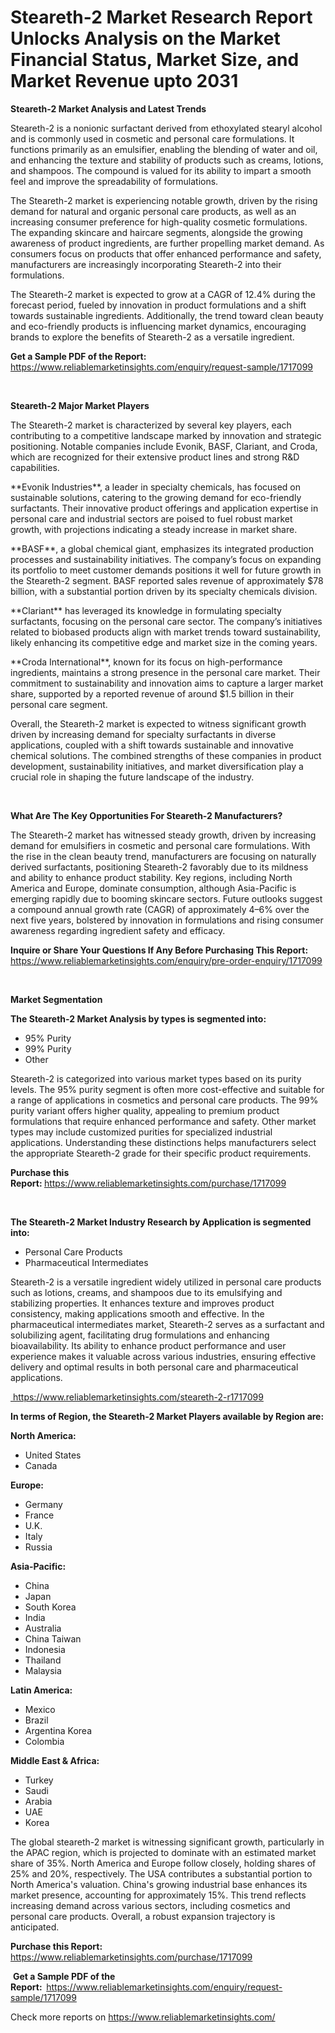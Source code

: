 <p><h1>Steareth-2 Market Research Report Unlocks Analysis on the Market Financial Status, Market Size, and Market Revenue upto 2031</h1></p><p><strong>Steareth-2 Market Analysis and Latest Trends</strong></p>
<p><p>Steareth-2 is a nonionic surfactant derived from ethoxylated stearyl alcohol and is commonly used in cosmetic and personal care formulations. It functions primarily as an emulsifier, enabling the blending of water and oil, and enhancing the texture and stability of products such as creams, lotions, and shampoos. The compound is valued for its ability to impart a smooth feel and improve the spreadability of formulations.</p><p>The Steareth-2 market is experiencing notable growth, driven by the rising demand for natural and organic personal care products, as well as an increasing consumer preference for high-quality cosmetic formulations. The expanding skincare and haircare segments, alongside the growing awareness of product ingredients, are further propelling market demand. As consumers focus on products that offer enhanced performance and safety, manufacturers are increasingly incorporating Steareth-2 into their formulations.</p><p>The Steareth-2 market is expected to grow at a CAGR of 12.4% during the forecast period, fueled by innovation in product formulations and a shift towards sustainable ingredients. Additionally, the trend toward clean beauty and eco-friendly products is influencing market dynamics, encouraging brands to explore the benefits of Steareth-2 as a versatile ingredient.</p></p>
<p><strong>Get a Sample PDF of the Report:&nbsp;</strong> <a href="https://www.reliablemarketinsights.com/enquiry/request-sample/1717099?utm_campaign=1938&utm_medium=2&utm_source=Github&utm_content=ia&utm_term=28122024&utm_id=steareth-2">https://www.reliablemarketinsights.com/enquiry/request-sample/1717099</a></p>
<p>&nbsp;</p>
<p><strong>Steareth-2 Major Market Players</strong></p>
<p><p>The Steareth-2 market is characterized by several key players, each contributing to a competitive landscape marked by innovation and strategic positioning. Notable companies include Evonik, BASF, Clariant, and Croda, which are recognized for their extensive product lines and strong R&D capabilities.</p><p>**Evonik Industries**, a leader in specialty chemicals, has focused on sustainable solutions, catering to the growing demand for eco-friendly surfactants. Their innovative product offerings and application expertise in personal care and industrial sectors are poised to fuel robust market growth, with projections indicating a steady increase in market share.</p><p>**BASF**, a global chemical giant, emphasizes its integrated production processes and sustainability initiatives. The company’s focus on expanding its portfolio to meet customer demands positions it well for future growth in the Steareth-2 segment. BASF reported sales revenue of approximately $78 billion, with a substantial portion driven by its specialty chemicals division.</p><p>**Clariant** has leveraged its knowledge in formulating specialty surfactants, focusing on the personal care sector. The company’s initiatives related to biobased products align with market trends toward sustainability, likely enhancing its competitive edge and market size in the coming years.</p><p>**Croda International**, known for its focus on high-performance ingredients, maintains a strong presence in the personal care market. Their commitment to sustainability and innovation aims to capture a larger market share, supported by a reported revenue of around $1.5 billion in their personal care segment.</p><p>Overall, the Steareth-2 market is expected to witness significant growth driven by increasing demand for specialty surfactants in diverse applications, coupled with a shift towards sustainable and innovative chemical solutions. The combined strengths of these companies in product development, sustainability initiatives, and market diversification play a crucial role in shaping the future landscape of the industry.</p></p>
<p>&nbsp;</p>
<p><strong>What Are The Key Opportunities For Steareth-2 Manufacturers?</strong></p>
<p><p>The Steareth-2 market has witnessed steady growth, driven by increasing demand for emulsifiers in cosmetic and personal care formulations. With the rise in the clean beauty trend, manufacturers are focusing on naturally derived surfactants, positioning Steareth-2 favorably due to its mildness and ability to enhance product stability. Key regions, including North America and Europe, dominate consumption, although Asia-Pacific is emerging rapidly due to booming skincare sectors. Future outlooks suggest a compound annual growth rate (CAGR) of approximately 4–6% over the next five years, bolstered by innovation in formulations and rising consumer awareness regarding ingredient safety and efficacy.</p></p>
<p><strong>Inquire or Share Your Questions If Any Before Purchasing This Report:</strong> <a href="https://www.reliablemarketinsights.com/enquiry/pre-order-enquiry/1717099?utm_campaign=1938&utm_medium=2&utm_source=Github&utm_content=ia&utm_term=28122024&utm_id=steareth-2">https://www.reliablemarketinsights.com/enquiry/pre-order-enquiry/1717099</a></p>
<p>&nbsp;</p>
<p><strong>Market Segmentation</strong></p>
<p><strong>The Steareth-2 Market Analysis by types is segmented into:</strong></p>
<p><ul><li>95% Purity</li><li>99% Purity</li><li>Other</li></ul></p>
<p><p>Steareth-2 is categorized into various market types based on its purity levels. The 95% purity segment is often more cost-effective and suitable for a range of applications in cosmetics and personal care products. The 99% purity variant offers higher quality, appealing to premium product formulations that require enhanced performance and safety. Other market types may include customized purities for specialized industrial applications. Understanding these distinctions helps manufacturers select the appropriate Steareth-2 grade for their specific product requirements.</p></p>
<p><strong>Purchase this Report:&nbsp;</strong><a href="https://www.reliablemarketinsights.com/purchase/1717099?utm_campaign=1938&utm_medium=2&utm_source=Github&utm_content=ia&utm_term=28122024&utm_id=steareth-2">https://www.reliablemarketinsights.com/purchase/1717099</a></p>
<p>&nbsp;</p>
<p><strong>The Steareth-2 Market Industry Research by Application is segmented into:</strong></p>
<p><ul><li>Personal Care Products</li><li>Pharmaceutical Intermediates</li></ul></p>
<p><p>Steareth-2 is a versatile ingredient widely utilized in personal care products such as lotions, creams, and shampoos due to its emulsifying and stabilizing properties. It enhances texture and improves product consistency, making applications smooth and effective. In the pharmaceutical intermediates market, Steareth-2 serves as a surfactant and solubilizing agent, facilitating drug formulations and enhancing bioavailability. Its ability to enhance product performance and user experience makes it valuable across various industries, ensuring effective delivery and optimal results in both personal care and pharmaceutical applications.</p></p>
<p><a href="https://www.reliablemarketinsights.com/steareth-2-r1717099?utm_campaign=1938&utm_medium=2&utm_source=Github&utm_content=ia&utm_term=28122024&utm_id=steareth-2">&nbsp;https://www.reliablemarketinsights.com/steareth-2-r1717099</a></p>
<p><strong>In terms of Region, the Steareth-2 Market Players available by Region are:</strong></p>
<p>
    <p> <strong> North America: </strong>
        <ul>
            <li>United States</li>
            <li>Canada</li>
        </ul>
        </p> 
    <p> <strong> Europe: </strong>
        <ul>
            <li>Germany</li>
            <li>France</li>
            <li>U.K.</li>
            <li>Italy</li>
            <li>Russia</li>
        </ul>
        </p> 
    <p> <strong> Asia-Pacific: </strong>
        <ul>
            <li>China</li>
            <li>Japan</li>
            <li>South Korea</li>
            <li>India</li>
            <li>Australia</li>
            <li>China Taiwan</li>
            <li>Indonesia</li>
            <li>Thailand</li>
            <li>Malaysia</li>
        </ul>
        </p> 
    <p> <strong> Latin America: </strong>
        <ul>
            <li>Mexico</li>
            <li>Brazil</li>
            <li>Argentina Korea</li>
            <li>Colombia</li>
        </ul>
        </p> 
    <p> <strong> Middle East & Africa: </strong>
        <ul>
            <li>Turkey</li>
            <li>Saudi</li>
            <li>Arabia</li>
            <li>UAE</li>
            <li>Korea</li>
        </ul>
    </p>
    </p>
<p><p>The global steareth-2 market is witnessing significant growth, particularly in the APAC region, which is projected to dominate with an estimated market share of 35%. North America and Europe follow closely, holding shares of 25% and 20%, respectively. The USA contributes a substantial portion to North America's valuation. China's growing industrial base enhances its market presence, accounting for approximately 15%. This trend reflects increasing demand across various sectors, including cosmetics and personal care products. Overall, a robust expansion trajectory is anticipated.</p></p>
<p><strong>Purchase this Report: </strong><a href="https://www.reliablemarketinsights.com/purchase/1717099?utm_campaign=1938&utm_medium=2&utm_source=Github&utm_content=ia&utm_term=28122024&utm_id=steareth-2">https://www.reliablemarketinsights.com/purchase/1717099</a></p>
<p>&nbsp;<strong>Get a Sample PDF of the Report:&nbsp;&nbsp;</strong><a href="https://www.reliablemarketinsights.com/enquiry/request-sample/1717099?utm_campaign=1938&utm_medium=2&utm_source=Github&utm_content=ia&utm_term=28122024&utm_id=steareth-2">https://www.reliablemarketinsights.com/enquiry/request-sample/1717099</a></p>
<p><strong></strong></p>
<p>Check more reports on <a href="https://www.reliablemarketinsights.com/?utm_campaign=1938&utm_medium=2&utm_source=Github&utm_content=ia&utm_term=28122024&utm_id=steareth-2">https://www.reliablemarketinsights.com/</a></p>